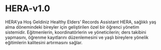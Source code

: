 # HERA-v1.0
HERA’ya Hoş Geldiniz Healthy Elders’ Records Assistant HERA, sağlıklı yaş alma dönemindeki bireyler için geliştirilen özel bir öğrenci yönetim sistemidir. Eğitmenlerin, koordinatörlerin ve yöneticilerin; ders takibini yapmasını, öğrenme kayıtlarını düzenlemesini ve yaşlı bireylere yönelik eğitimlerin kalitesini artırmasını sağlar.
